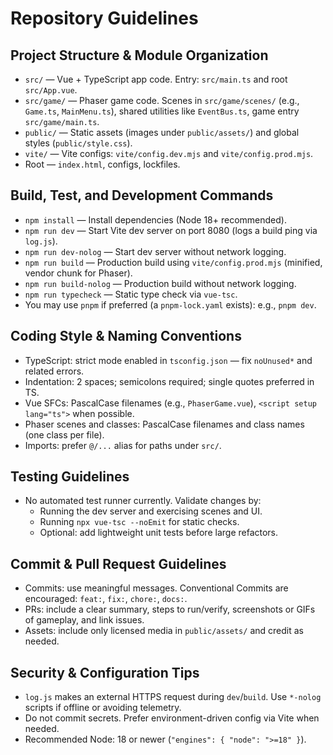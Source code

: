# Repository Guidelines

## Project Structure & Module Organization
- `src/` — Vue + TypeScript app code. Entry: `src/main.ts` and root `src/App.vue`.
- `src/game/` — Phaser game code. Scenes in `src/game/scenes/` (e.g., `Game.ts`, `MainMenu.ts`), shared utilities like `EventBus.ts`, game entry `src/game/main.ts`.
- `public/` — Static assets (images under `public/assets/`) and global styles (`public/style.css`).
- `vite/` — Vite configs: `vite/config.dev.mjs` and `vite/config.prod.mjs`.
- Root — `index.html`, configs, lockfiles.

## Build, Test, and Development Commands
- `npm install` — Install dependencies (Node 18+ recommended).
- `npm run dev` — Start Vite dev server on port 8080 (logs a build ping via `log.js`).
- `npm run dev-nolog` — Start dev server without network logging.
- `npm run build` — Production build using `vite/config.prod.mjs` (minified, vendor chunk for Phaser).
- `npm run build-nolog` — Production build without network logging.
- `npm run typecheck` — Static type check via `vue-tsc`.
- You may use `pnpm` if preferred (a `pnpm-lock.yaml` exists): e.g., `pnpm dev`.

## Coding Style & Naming Conventions
- TypeScript: strict mode enabled in `tsconfig.json` — fix `noUnused*` and related errors.
- Indentation: 2 spaces; semicolons required; single quotes preferred in TS.
- Vue SFCs: PascalCase filenames (e.g., `PhaserGame.vue`), `<script setup lang="ts">` when possible.
- Phaser scenes and classes: PascalCase filenames and class names (one class per file).
- Imports: prefer `@/...` alias for paths under `src/`.

## Testing Guidelines
- No automated test runner currently. Validate changes by:
  - Running the dev server and exercising scenes and UI.
  - Running `npx vue-tsc --noEmit` for static checks.
  - Optional: add lightweight unit tests before large refactors.

## Commit & Pull Request Guidelines
- Commits: use meaningful messages. Conventional Commits are encouraged: `feat:`, `fix:`, `chore:`, `docs:`.
- PRs: include a clear summary, steps to run/verify, screenshots or GIFs of gameplay, and link issues.
- Assets: include only licensed media in `public/assets/` and credit as needed.

## Security & Configuration Tips
- `log.js` makes an external HTTPS request during `dev`/`build`. Use `*-nolog` scripts if offline or avoiding telemetry.
- Do not commit secrets. Prefer environment-driven config via Vite when needed.
 - Recommended Node: 18 or newer (`"engines": { "node": ">=18" }`).
